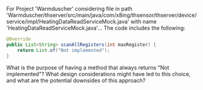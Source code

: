 For Project 'Warmduscher' considering file in path 'Warmduscher/thserver/src/main/java/com/x8ing/thsensor/thserver/device/service/impl/HeatingDataReadServiceMock.java' with name 'HeatingDataReadServiceMock.java'... 
The code includes the following:
```java
@Override
public List<String> scanAllRegisters(int maxRegister) {
    return List.of("Not implemented");
}
```
What is the purpose of having a method that always returns "Not implemented"? What design considerations might have led to this choice, and what are the potential downsides of this approach?